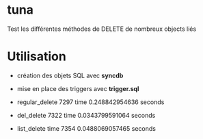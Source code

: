tuna
====

Test les différentes méthodes de DELETE de nombreux objects liés

Utilisation
===========

* création des objets SQL avec **syncdb**
* mise en place des triggers avec **trigger.sql**

* regular_delete 7297 time 0.248842954636 seconds
* del_delete 7322 time 0.0343799591064 seconds
* list_delete time 7354 0.0488069057465 seconds


